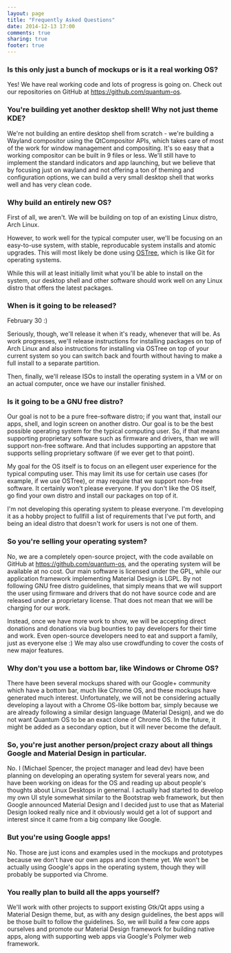```yaml
---
layout: page
title: "Frequently Asked Questions"
date: 2014-12-13 17:00
comments: true
sharing: true
footer: true
---
```


### Is this only just a bunch of mockups or is it a real working OS?

Yes! We have real working code and lots of progress is going on. Check out our repositories on GitHub
at <https://github.com/quantum-os>.

### You're building yet another desktop shell! Why not just theme KDE?

We're not building an entire desktop shell from scratch - we're building a Wayland compositor
using the QtCompositor APIs, which takes care of most of the work for window management and
compositing. It's so easy that a working compositor can be built in 9 files or less. We'll still
have to implement the standard indicators and app launching, but we believe that by focusing just
on wayland and not offering a ton of theming and configuration options, we can build a very small
desktop shell that works well and has very clean code.

### Why build an entirely new OS?

First of all, we aren't. We will be building on top of an existing Linux distro, Arch Linux.

However, to work well for the typical computer user, we'll be focusing on an easy-to-use system,
with stable, reproducable system installs and atomic upgrades. This will most likely be done using
[OSTree](https://wiki.gnome.org/action/show/Projects/OSTree), which is like Git for operating
systems.

While this will at least initially limit what you'll be able to install on the system, our desktop
shell and other software should work well on any Linux distro that offers the latest packages.

### When is it going to be released?

February 30 :)

Seriously, though, we'll release it when it's ready, whenever that will be. As work progresses,
we'll release instructions for installing packages on top of Arch Linux and also instructions for
installing via OSTree on top of your current system so you can switch back and fourth without having
to make a full install to a separate partition.

Then, finally, we'll release ISOs to install the operating system in a VM or on an actual computer,
once we have our installer finished.

### Is it going to be a GNU free distro?

Our goal is not to be a pure free-software distro; if you want that, install our apps, shell, and
login screen on another distro. Our goal is to be the best possible operating system for the typical
computing user. So, if that means supporting proprietary software such as firmware and drivers, than
we will support non-free software. And that includes supporting an appstore that supports selling
proprietary software (if we ever get to that point).

My goal for the OS itself is to focus on an ellegent user experience for the typical computing user.
This may limit its use for certain use cases (for example, if we use OSTree), or may require that
we support non-free software. It certainly won't please everyone. If you don't like the OS itself,
go find your own distro and install our packages on top of it.﻿

I'm not developing this operating system to please everyone. I'm developing it as a hobby project
to fullfill a list of requirements that I've put forth, and being an ideal distro that doesn't
work for users is not one of them.﻿

### So you're selling your operating system?

No, we are a completely open-source project, with the code available on GitHub at
<https://github.com/quantum-os>, and the operating system will be available at no cost. Our main
software is licensed under the GPL, while our application framework implementing Material Design is
LGPL. By not following GNU free distro guidelines, that simply means that we will support the user
using firmware and drivers that do not have source code and are released under a proprietary license.
That does not mean that we will be charging for our work.

Instead, once we have more work to show, we will be accepting direct donations and donations via
bug bounties to pay developers for their time and work. Even open-source developers need to eat
and support a family, just as everyone else :) We may also use crowdfunding to cover the costs of
new major features.

### Why don't you use a bottom bar, like Windows or Chrome OS?

There have been several mockups shared with our Google+ community which have a bottom bar, much
like Chrome OS, and these mockups have generated much interest. Unfortunately, we will not be
considering actually developing a layout with a Chrome OS-like bottom bar, simply because we are
already following a similar design language (Material Design), and we do not want Quantum OS to be
an exact clone of Chrome OS. In the future, it might be added as a secondary option, but it will
never become the default.

### So, you're just another person/project crazy about all things Google and Material Design in particular.

No. I (Michael Spencer, the project manager and lead dev) have been planning on developing an
operating system for several years now, and have been working on ideas for the OS and reading up
about people's thoughts about Linux Desktops in genernal. I actually had started to develop my own
UI style somewhat similar to the Bootstrap web framework, but then Google announced Material Design
and I decided just to use that as Material Design looked really nice and it obviously would get
a lot of support and interest since it came from a big company like Google.

### But you're using Google apps!

No. Those are just icons and examples used in the mockups and prototypes because we don't have our
own apps and icon theme yet. We won't be actually using Google's apps in the operating system,
though they will probably be supported via Chrome.

### You really plan to build all the apps yourself?

We'll work with other projects to support existing Gtk/Qt apps using a Material Design theme, but,
as with any design guidelines, the best apps will be those built to follow the guidelines. So, we
will build a few core apps ourselves and promote our Material Design framework for building native apps,
along with supporting web apps via Google's Polymer web framework.
